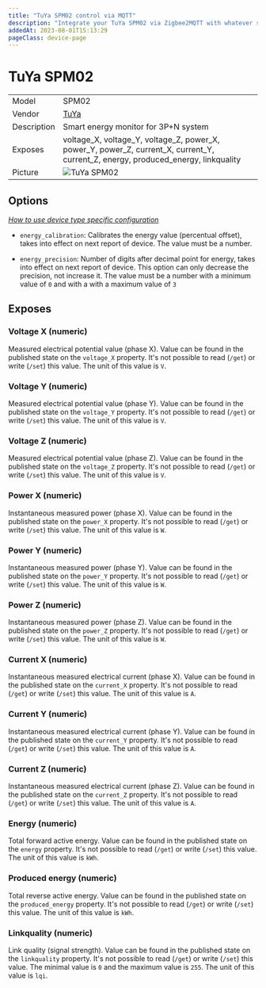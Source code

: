 ```yaml
---
title: "TuYa SPM02 control via MQTT"
description: "Integrate your TuYa SPM02 via Zigbee2MQTT with whatever smart home infrastructure you are using without the vendor's bridge or gateway."
addedAt: 2023-08-01T15:13:29
pageClass: device-page
---
```


<!-- !!!! -->
<!-- ATTENTION: This file is auto-generated through docgen! -->
<!-- You can only edit the "Notes"-Section between the two comment lines "Notes BEGIN" and "Notes END". -->
<!-- Do not use h1 or h2 heading within "## Notes"-Section. -->
<!-- !!!! -->

# TuYa SPM02

|     |     |
|-----|-----|
| Model | SPM02  |
| Vendor  | [TuYa](/supported-devices/#v=TuYa)  |
| Description | Smart energy monitor for 3P+N system |
| Exposes | voltage_X, voltage_Y, voltage_Z, power_X, power_Y, power_Z, current_X, current_Y, current_Z, energy, produced_energy, linkquality |
| Picture | ![TuYa SPM02](https://www.zigbee2mqtt.io/images/devices/SPM02.png) |


<!-- Notes BEGIN: You can edit here. Add "## Notes" headline if not already present. -->


<!-- Notes END: Do not edit below this line -->



## Options
*[How to use device type specific configuration](../guide/configuration/devices-groups.md#specific-device-options)*

* `energy_calibration`: Calibrates the energy value (percentual offset), takes into effect on next report of device. The value must be a number.

* `energy_precision`: Number of digits after decimal point for energy, takes into effect on next report of device. This option can only decrease the precision, not increase it. The value must be a number with a minimum value of `0` and with a with a maximum value of `3`


## Exposes

### Voltage X (numeric)
Measured electrical potential value (phase X).
Value can be found in the published state on the `voltage_X` property.
It's not possible to read (`/get`) or write (`/set`) this value.
The unit of this value is `V`.

### Voltage Y (numeric)
Measured electrical potential value (phase Y).
Value can be found in the published state on the `voltage_Y` property.
It's not possible to read (`/get`) or write (`/set`) this value.
The unit of this value is `V`.

### Voltage Z (numeric)
Measured electrical potential value (phase Z).
Value can be found in the published state on the `voltage_Z` property.
It's not possible to read (`/get`) or write (`/set`) this value.
The unit of this value is `V`.

### Power X (numeric)
Instantaneous measured power (phase X).
Value can be found in the published state on the `power_X` property.
It's not possible to read (`/get`) or write (`/set`) this value.
The unit of this value is `W`.

### Power Y (numeric)
Instantaneous measured power (phase Y).
Value can be found in the published state on the `power_Y` property.
It's not possible to read (`/get`) or write (`/set`) this value.
The unit of this value is `W`.

### Power Z (numeric)
Instantaneous measured power (phase Z).
Value can be found in the published state on the `power_Z` property.
It's not possible to read (`/get`) or write (`/set`) this value.
The unit of this value is `W`.

### Current X (numeric)
Instantaneous measured electrical current (phase X).
Value can be found in the published state on the `current_X` property.
It's not possible to read (`/get`) or write (`/set`) this value.
The unit of this value is `A`.

### Current Y (numeric)
Instantaneous measured electrical current (phase Y).
Value can be found in the published state on the `current_Y` property.
It's not possible to read (`/get`) or write (`/set`) this value.
The unit of this value is `A`.

### Current Z (numeric)
Instantaneous measured electrical current (phase Z).
Value can be found in the published state on the `current_Z` property.
It's not possible to read (`/get`) or write (`/set`) this value.
The unit of this value is `A`.

### Energy (numeric)
Total forward active energy.
Value can be found in the published state on the `energy` property.
It's not possible to read (`/get`) or write (`/set`) this value.
The unit of this value is `kWh`.

### Produced energy (numeric)
Total reverse active energy.
Value can be found in the published state on the `produced_energy` property.
It's not possible to read (`/get`) or write (`/set`) this value.
The unit of this value is `kWh`.

### Linkquality (numeric)
Link quality (signal strength).
Value can be found in the published state on the `linkquality` property.
It's not possible to read (`/get`) or write (`/set`) this value.
The minimal value is `0` and the maximum value is `255`.
The unit of this value is `lqi`.

